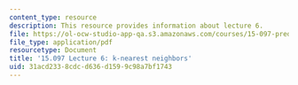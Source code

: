 ```yaml
---
content_type: resource
description: This resource provides information about lecture 6.
file: https://ol-ocw-studio-app-qa.s3.amazonaws.com/courses/15-097-prediction-machine-learning-and-statistics-spring-2012/31acd2338cdcd636d1599c98a7bf1743_MIT15_097S12_lec06.pdf
file_type: application/pdf
resourcetype: Document
title: '15.097 Lecture 6: k-nearest neighbors'
uid: 31acd233-8cdc-d636-d159-9c98a7bf1743
---
```

